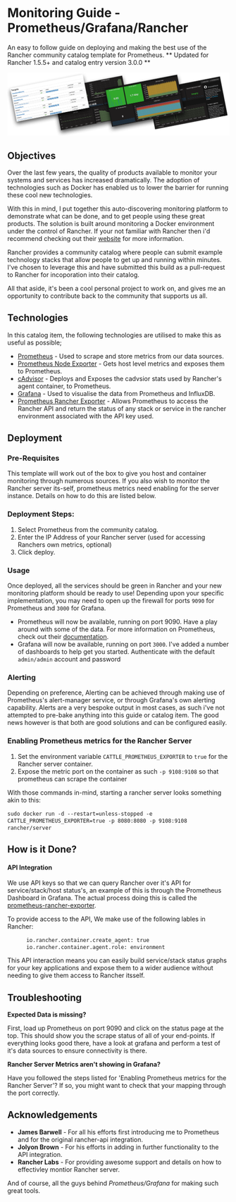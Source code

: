 # Monitoring Guide - Prometheus/Grafana/Rancher

An easy to follow guide on deploying and making the best use of the Rancher community catalog template for Prometheus.
** Updated for Rancher 1.5.5+ and catalog entry version 3.0.0 **

![Screens](screens.png "Grafana Dashboards")

## Objectives

Over the last few years, the quality of products available to monitor your systems and services has increased dramatically. The adoption of technologies such as Docker has enabled us to lower the barrier for running these cool new technologies.

With this in mind, I put together this auto-discovering monitoring platform to demonstrate what can be done, and to get people using these great products. The solution is built around monitoring a Docker environment under the control of Rancher. If your not familiar with Rancher then i'd recommend checking out their [website](www.rancher.com) for more information.

Rancher provides a community catalog where people can submit example technology stacks that allow people to get up and running within minutes.
I've chosen to leverage this and have submitted this build as a pull-request to Rancher for incoporation into their catalog.

All that aside, it's been a cool personal project to work on, and gives me an opportunity to contribute back to the community that supports us all.

## Technologies

In this catalog item, the following technologies are utilised to make this as useful as possible;

* [Prometheus](https://github.com/prometheus/prometheus) - Used to scrape and store metrics from our data sources.
* [Prometheus Node Exporter](https://github.com/prometheus/node_exporter) - Gets host level metrics and exposes them to Prometheus.
* [cAdvisor](https://github.com/google/cadvisor) - Deploys and Exposes the cadvsior stats used by Rancher's agent container, to Prometheus.
* [Grafana](https://github.com/grafana/grafana/) - Used to visualise the data from Prometheus and InfluxDB.
* [Prometheus Rancher Exporter](https://github.com/infinityworksltd/prometheus-rancher-exporter/) - Allows Prometheus to access the Rancher API and return the status of any stack or service in the rancher environment associated with the API key used.

## Deployment

### Pre-Requisites

This template will work out of the box to give you host and container monitoring through numerous sources. If you also wish to monitor the Rancher server its-self, prometheus metrics need enabling for the server instance. Details on how to do this are listed below.

### Deployment Steps:

1. Select Prometheus from the community catalog.
2. Enter the IP Address of your Rancher server (used for accessing Ranchers own metrics, optional)
3. Click deploy.

### Usage

Once deployed, all the services should be green in Rancher and your new monitoring platform should be ready to use! Depending upon your specific implementation, you may need to open up the firewall for ports `9090` for Prometheus and `3000` for Grafana.

* Prometheus will now be available, running on port 9090. Have a play around with some of the data. For more information on Prometheus, check out their [documentation](https://prometheus.io/docs/introduction/overview/).
* Grafana will now be available, running on port `3000`. I've added a number of dashboards to help get you started. Authenticate with the default `admin/admin` account and password

### Alerting

Depending on preference, Alerting can be achieved through making use of Prometheus's alert-manager service, or through Grafana's own alerting capability. Alerts are a very bespoke output in most cases, as such i've not attempted to pre-bake anything into this guide or catalog item. The good news however is that both are good solutions and can be configured easily.

### Enabling Prometheus metrics for the Rancher Server

1. Set the environment variable `CATTLE_PROMETHEUS_EXPORTER` to `true` for the Rancher server container.
2. Expose the metric port on the container as such `-p 9108:9108` so that prometheus can scrape the container

With those commands in-mind, starting a rancher server looks something akin to this:

```
sudo docker run -d --restart=unless-stopped -e CATTLE_PROMETHEUS_EXPORTER=true -p 8080:8080 -p 9108:9108 rancher/server
```

## How is it Done?

#### API Integration

We use API keys so that we can query Rancher over it's API for service/stack/host status's, an example of this is through the Prometheus Dashboard in Grafana. The actual process doing this is called the [prometheus-rancher-exporter](github.com/infinityworksltd/prometheus-rancher-exporter).

To provide access to the API, We make use of the following lables in Rancher:
```
      io.rancher.container.create_agent: true
      io.rancher.container.agent.role: environment
```

This API interaction means you can easily build service/stack status graphs for your key applications and expose them to a wider audience without needing to give them access to Rancher itsself.

## Troubleshooting

**Expected Data is missing?**

First, load up Prometheus on port 9090 and click on the status page at the top. This should show you the scrape status of all of your end-points.
If everything looks good there, have a look at grafana and perform a test of it's data sources to ensure connectivity is there.

**Rancher Server Metrics aren't showing in Grafana?**

Have you followed the steps listed for 'Enabling Prometheus metrics for the Rancher Server'? If so, you might want to check that your mapping through the port correctly.

## Acknowledgements

* **James Barwell** - For all his efforts first introducing me to Prometheus and for the original rancher-api integration.
* **Jolyon Brown** - For his efforts in adding in further functionality to the API integration.
* **Rancher Labs** - For providing awesome support and details on how to effectivley montior Rancher server.

And of course, all the guys behind *Prometheus/Grafana* for making such great tools.

